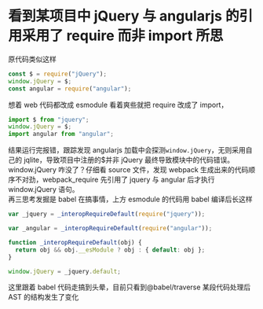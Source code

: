 # 看到某项目中 jQuery 与 angularjs 的引用采用了 require 而非 import 所思

原代码类似这样

```javascript
const $ = require("jQuery");
window.jQuery = $;
const angular = require("angular");
```

想着 web 代码都改成 esmodule 看着爽些就把 require 改成了 import，

```javascript
import $ from "jquery";
window.jQuery = $;
import angular from "angular";
```

结果运行完报错，跟踪发现 angularjs 加载中会探测`window.jQuery`，无则采用自己的 jqlite，导致项目中注册的$并非 jQuery 最终导致模块中的代码错误。  
window.jQuery 咋没了？仔细看 source 文件，发现 webpack 生成出来的代码顺序不对劲，webpack_require 先引用了 jquery 与 angular 后才执行 window.jQuery 语句。  
再三思考发掘是 babel 在搞事情，上方 esmodule 的代码用 babel 编译后长这样

```javascript
var _jquery = _interopRequireDefault(require("jquery"));

var _angular = _interopRequireDefault(require("angular"));

function _interopRequireDefault(obj) {
  return obj && obj.__esModule ? obj : { default: obj };
}

window.jQuery = _jquery.default;
```

这里跟着 babel 代码走搞到头晕，目前只看到@babel/traverse 某段代码处理后 AST 的结构发生了变化

